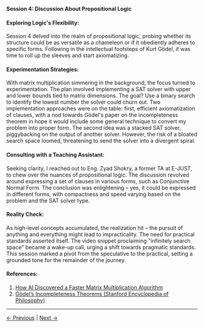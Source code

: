 **Session 4: Discussion About Propositional Logic**

#### Exploring Logic's Flexibility:

Session 4 delved into the realm of propositional logic, probing whether its structure could be as versatile as a chameleon or if it obediently adheres to specific forms. Following in the intellectual footsteps of Kurt Gödel, it was time to roll up the sleeves and start axiomatizing.

#### Experimentation Strategies:

With matrix multiplication simmering in the background, the focus turned to experimentation. The plan involved implementing a SAT solver with upper and lower bounds tied to matrix dimensions. The goal? Use a binary search to identify the lowest number the solver could churn out. Two implementation approaches were on the table: first, efficient axiomatization of clauses, with a nod towards Gödel's paper on the incompleteness theorem in hope it would include some general technique to convert my problem into proper form. The second idea was a stacked SAT solver, piggybacking on the output of another solver. However, the risk of a bloated search space loomed, threatening to send the solver into a divergent spiral.

#### Consulting with a Teaching Assistant:

Seeking clarity, I reached out to Eng. Zyad Shokry, a former TA at E-JUST, to chew over the nuances of propositional logic. The discussion revolved around expressing a set of clauses in various forms, such as Conjunctive Normal Form. The conclusion was enlightening – yes, it could be expressed in different forms, with compactness and speed varying based on the problem and the SAT solver type.

#### Reality Check:

As high-level concepts accumulated, the realization hit – the pursuit of anything and everything might lead to impracticality. The need for practical standards asserted itself. The video snippet proclaiming "infinitely search space" became a wake-up call, urging a shift towards pragmatic standards. This session marked a pivot from the speculative to the practical, setting a grounded tone for the remainder of the journey.

#### References:

1. [How AI Discovered a Faster Matrix Multiplication Algorithm](https://www.youtube.com/watch?v=fDAPJ7rvcUw)
2. [Gödel’s Incompleteness Theorems (Stanford Encyclopedia of Philosophy)](https://plato.stanford.edu/entries/goedel-incompleteness/)

---

[← Previous](Session03.md) | [Next →](./Session05.md)